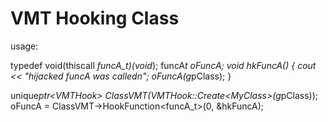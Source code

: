 # VMT Hooking Class

usage:

t y p e d e f   v o i d ( _ _ t h i s c a l l   * f u n c A _ t ) ( v o i d * ) ; 
 
 f u n c A _ t   o F u n c A ; 
 
 
 
 v o i d   h k F u n c A ( )   { 
 
 	 c o u t   < <   " h i j a c k e d   f u n c A   w a s   c a l l e d \ n " ; 
 
 	 o F u n c A ( g _ p C l a s s ) ; 
 
 } 
 


 
 	 u n i q u e _ p t r < V M T H o o k >   C l a s s V M T ( V M T H o o k : : C r e a t e < M y C l a s s > ( g _ p C l a s s ) ) ; 
 
 	 o F u n c A   =   C l a s s V M T - > H o o k F u n c t i o n < f u n c A _ t > ( 0 ,   & h k F u n c A ) ; 
 

